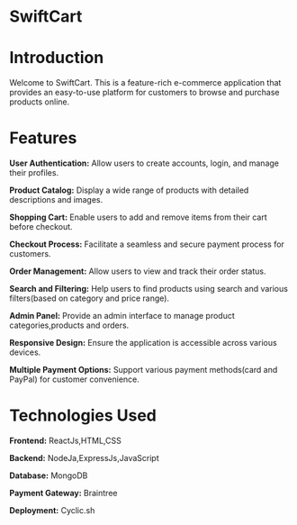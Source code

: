 # SwiftCart

# Introduction

Welcome to SwiftCart. This is a feature-rich e-commerce application that provides an easy-to-use platform for customers to browse and purchase products online. 


# Features

**User Authentication:** Allow users to create accounts, login, and manage their profiles.

**Product Catalog:** Display a wide range of products with detailed descriptions and images.

**Shopping Cart:** Enable users to add and remove items from their cart before checkout.

**Checkout Process:** Facilitate a seamless and secure payment process for customers.

**Order Management:** Allow users to view and track their order status.

**Search and Filtering:** Help users to find products using search and various filters(based on category and price range).

**Admin Panel:** Provide an admin interface to manage product categories,products and orders.

**Responsive Design:** Ensure the application is accessible across various devices.

**Multiple Payment Options:** Support various payment methods(card and PayPal) for customer convenience.


# Technologies Used

**Frontend:** ReactJs,HTML,CSS

**Backend:** NodeJa,ExpressJs,JavaScript

**Database:** MongoDB

**Payment Gateway:** Braintree

**Deployment:** Cyclic.sh








  
